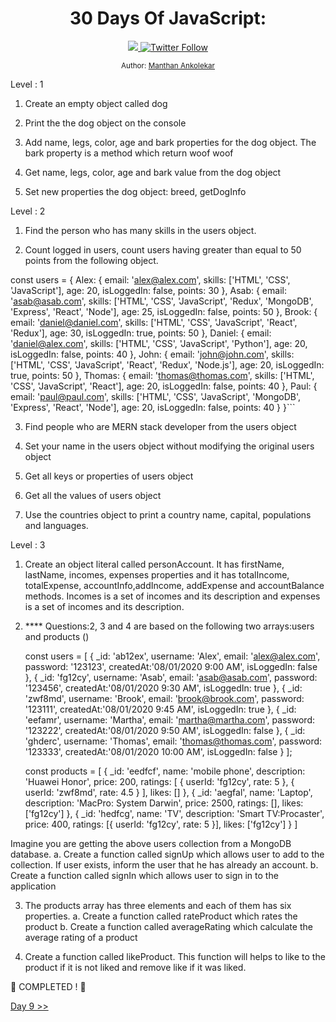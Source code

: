 <div align="center">
  <h1> 30 Days Of JavaScript: </h1>
  <a class="header-badge" target="_blank" href="https://www.linkedin.com/in/manthan-ankolekar-597b07a8/">
  <img src="https://img.shields.io/badge/style--5eba00.svg?label=LinkedIn&logo=linkedin&style=social">
  </a>
  <a class="header-badge" target="_blank" href="https://twitter.com/manthan_ank">
  <img alt="Twitter Follow" src="https://img.shields.io/twitter/follow/manthan_ank?style=social">
  </a>

  <sub>Author:
  <a href="https://www.linkedin.com/in/manthan-ankolekar-597b07a8/" target="_blank">Manthan Ankolekar</a><br>
  </sub>
</div>

Level : 1

1. Create an empty object called dog

2. Print the the dog object on the console

3. Add name, legs, color, age and bark properties for the dog object. The bark property is a method which return woof woof

4. Get name, legs, color, age and bark value from the dog object

5. Set new properties the dog object: breed, getDogInfo


Level : 2

1. Find the person who has many skills in the users object.

2. Count logged in users, count users having greater than equal to 50 points from the following object.

const users = {
  Alex: {
    email: 'alex@alex.com',
    skills: ['HTML', 'CSS', 'JavaScript'],
    age: 20,
    isLoggedIn: false,
    points: 30
  },
  Asab: {
    email: 'asab@asab.com',
    skills: ['HTML', 'CSS', 'JavaScript', 'Redux', 'MongoDB', 'Express', 'React', 'Node'],
    age: 25,
    isLoggedIn: false,
    points: 50
  },
  Brook: {
    email: 'daniel@daniel.com',
    skills: ['HTML', 'CSS', 'JavaScript', 'React', 'Redux'],
    age: 30,
    isLoggedIn: true,
    points: 50
  },
  Daniel: {
    email: 'daniel@alex.com',
    skills: ['HTML', 'CSS', 'JavaScript', 'Python'],
    age: 20,
    isLoggedIn: false,
    points: 40
  },
  John: {
    email: 'john@john.com',
    skills: ['HTML', 'CSS', 'JavaScript', 'React', 'Redux', 'Node.js'],
    age: 20,
    isLoggedIn: true,
    points: 50
  },
  Thomas: {
    email: 'thomas@thomas.com',
    skills: ['HTML', 'CSS', 'JavaScript', 'React'],
    age: 20,
    isLoggedIn: false,
    points: 40
  },
  Paul: {
    email: 'paul@paul.com',
    skills: ['HTML', 'CSS', 'JavaScript', 'MongoDB', 'Express', 'React', 'Node'],
    age: 20,
    isLoggedIn: false,
    points: 40
  }
}```

3. Find people who are MERN stack developer from the users object

4. Set your name in the users object without modifying the original users object

5. Get all keys or properties of users object

6. Get all the values of users object

7. Use the countries object to print a country name, capital, populations and languages.


Level : 3

1. Create an object literal called personAccount. It has firstName, lastName, incomes, expenses properties and it has totalIncome, totalExpense, accountInfo,addIncome, addExpense and accountBalance methods. Incomes is a set of incomes and its description and expenses is a set of incomes and its description.

2. **** Questions:2, 3 and 4 are based on the following two arrays:users and products ()

    const users = [
    {
        _id: 'ab12ex',
        username: 'Alex',
        email: 'alex@alex.com',
        password: '123123',
        createdAt:'08/01/2020 9:00 AM',
        isLoggedIn: false
    },
    {
        _id: 'fg12cy',
        username: 'Asab',
        email: 'asab@asab.com',
        password: '123456',
        createdAt:'08/01/2020 9:30 AM',
        isLoggedIn: true
    },
    {
        _id: 'zwf8md',
        username: 'Brook',
        email: 'brook@brook.com',
        password: '123111',
        createdAt:'08/01/2020 9:45 AM',
        isLoggedIn: true
    },
    {
        _id: 'eefamr',
        username: 'Martha',
        email: 'martha@martha.com',
        password: '123222',
        createdAt:'08/01/2020 9:50 AM',
        isLoggedIn: false
    },
    {
        _id: 'ghderc',
        username: 'Thomas',
        email: 'thomas@thomas.com',
        password: '123333',
        createdAt:'08/01/2020 10:00 AM',
        isLoggedIn: false
    }
    ];

    const products = [
  {
    _id: 'eedfcf',
    name: 'mobile phone',
    description: 'Huawei Honor',
    price: 200,
    ratings: [
      { userId: 'fg12cy', rate: 5 },
      { userId: 'zwf8md', rate: 4.5 }
    ],
    likes: []
  },
  {
    _id: 'aegfal',
    name: 'Laptop',
    description: 'MacPro: System Darwin',
    price: 2500,
    ratings: [],
    likes: ['fg12cy']
  },
  {
    _id: 'hedfcg',
    name: 'TV',
    description: 'Smart TV:Procaster',
    price: 400,
    ratings: [{ userId: 'fg12cy', rate: 5 }],
    likes: ['fg12cy']
  }
]

Imagine you are getting the above users collection from a MongoDB database. a. Create a function called signUp which allows user to add to the collection. If user exists, inform the user that he has already an account.
b. Create a function called signIn which allows user to sign in to the application

3. The products array has three elements and each of them has six properties. a. Create a function called rateProduct which rates the product b. Create a function called averageRating which calculate the average rating of a product

4. Create a function called likeProduct. This function will helps to like to the product if it is not liked and remove like if it was liked.



🎉 COMPLETED ! 🎉

[Day 9 >>](./Day9/Day9.md)